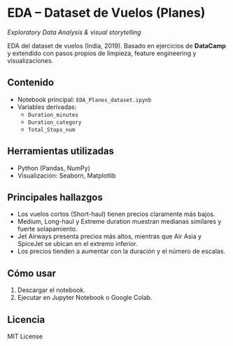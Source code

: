 # EDA – Dataset de Vuelos (Planes)
*Exploratory Data Analysis & visual storytelling*

EDA del dataset de vuelos (India, 2019). Basado en ejercicios de **DataCamp** 
y extendido con pasos propios de limpieza, feature engineering y visualizaciones.

## Contenido
- Notebook principal: `EDA_Planes_dataset.ipynb`
- Variables derivadas: 
  - `Duration_minutes`
  - `Duration_category`
  - `Total_Stops_num`

## Herramientas utilizadas
- Python (Pandas, NumPy)
- Visualización: Seaborn, Matplotlib

## Principales hallazgos
- Los vuelos cortos (Short-haul) tienen precios claramente más bajos.  
- Medium, Long-haul y Extreme duration muestran medianas similares y fuerte solapamiento.  
- Jet Airways presenta precios más altos, mientras que Air Asia y SpiceJet se ubican en el extremo inferior.  
- Los precios tienden a aumentar con la duración y el número de escalas.  

## Cómo usar
1. Descargar el notebook.  
2. Ejecutar en Jupyter Notebook o Google Colab.  

## Licencia
MIT License
